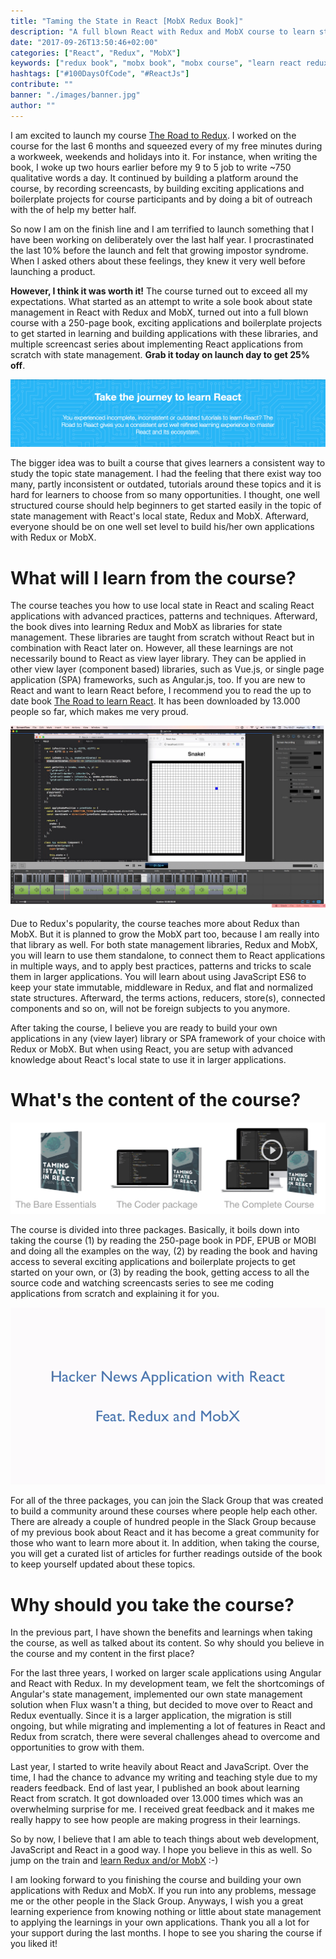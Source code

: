 ```yaml
---
title: "Taming the State in React [MobX Redux Book]"
description: "A full blown React with Redux and MobX course to learn state management in React. It comes with an extensive 250 pages book which teaches Redux from zero to one. Additionally it comes with a lot of Redux and MobX source code and several screencasts to supplement the course experience ..."
date: "2017-09-26T13:50:46+02:00"
categories: ["React", "Redux", "MobX"]
keywords: ["redux book", "mobx book", "mobx course", "learn react redux mobx"]
hashtags: ["#100DaysOfCode", "#ReactJs"]
contribute: ""
banner: "./images/banner.jpg"
author: ""
---
```


<Sponsorship />

I am excited to launch my course [The Road to Redux](https://roadtoredux.com). I worked on the course for the last 6 months and squeezed every of my free minutes during a workweek, weekends and holidays into it. For instance, when writing the book, I woke up two hours earlier before my 9 to 5 job to write ~750 qualitative words a day. It continued by building a platform around the course, by recording screencasts, by building exciting applications and boilerplate projects for course participants and by doing a bit of outreach with the of help my better half.

So now I am on the finish line and I am terrified to launch something that I have been working on deliberately over the last half year. I procrastinated the last 10% before the launch and felt that growing impostor syndrome. When I asked others about these feelings, they knew it very well before launching a product.

**However, I think it was worth it!** The course turned out to exceed all my expectations. What started as an attempt to write a sole book about state management in React with Redux and MobX, turned out into a full blown course with a 250-page book, exciting applications and boilerplate projects to get started in learning and building applications with these libraries, and multiple screencast series about implementing React applications from scratch with state management. **Grab it today on launch day to get 25% off**.

![learn road react](./images/road-to-react.jpg)

The bigger idea was to built a course that gives learners a consistent way to study the topic state management. I had the feeling that there exist way too many, partly inconsistent or outdated, tutorials around these topics and it is hard for learners to choose from so many opportunities. I thought, one well structured course should help beginners to get started easily in the topic of state management with React's local state, Redux and MobX. Afterward, everyone should be on one well set level to build his/her own applications with Redux or MobX.

# What will I learn from the course?

The course teaches you how to use local state in React and scaling React applications with advanced practices, patterns and techniques. Afterward, the book dives into learning Redux and MobX as libraries for state management. These libraries are taught from scratch without React but in combination with React later on. However, all these learnings are not necessarily bound to React as view layer library. They can be applied in other view layer (component based) libraries, such as Vue.js, or single page application (SPA) frameworks, such as Angular.js, too. If you are new to React and want to learn React before, I recommend you to read the up to date book [The Road to learn React](/the-road-to-learn-react/). It has been downloaded by 13.000 people so far, which makes me very proud.

![taming the state screencasts](./images/screencast.jpg)

Due to Redux's popularity, the course teaches more about Redux than MobX. But it is planned to grow the MobX part too, because I am really into that library as well. For both state management libraries, Redux and MobX, you will learn to use them standalone, to connect them to React applications in multiple ways, and to apply best practices, patterns and tricks to scale them in larger applications. You will learn about using JavaScript ES6 to keep your state immutable, middleware in Redux, and flat and normalized state structures. Afterward, the terms actions, reducers, store(s), connected components and so on, will not be foreign subjects to you anymore.

After taking the course, I believe you are ready to build your own applications in any (view layer) library or SPA framework of your choice with Redux or MobX. But when using React, you are setup with advanced knowledge about React's local state to use it in larger applications.

# What's the content of the course?

![taming the state packages](./images/packages.jpg)

The course is divided into three packages. Basically, it boils down into taking the course (1) by reading the 250-page book in PDF, EPUB or MOBI and doing all the examples on the way, (2) by reading the book and having access to several exciting applications and boilerplate projects to get started on your own, or (3) by reading the book, getting access to all the source code and watching screencasts series to see me coding applications from scratch and explaining it for you.

![taming the state screencast preview](./images/application-preview.gif)

For all of the three packages, you can join the Slack Group that was created to build a community around these courses where people help each other. There are already a couple of hundred people in the Slack Group because of my previous book about React and it has become a great community for those who want to learn more about it. In addition, when taking the course, you will get a curated list of articles for further readings outside of the book to keep yourself updated about these topics.

# Why should you take the course?

In the previous part, I have shown the benefits and learnings when taking the course, as well as talked about its content. So why should you believe in the course and my content in the first place?

For the last three years, I worked on larger scale applications using Angular and React with Redux. In my development team, we felt the shortcomings of Angular's state management, implemented our own state management solution when Flux wasn't a thing, but decided to move over to React and Redux eventually. Since it is a larger application, the migration is still ongoing, but while migrating and implementing a lot of features in React and Redux from scratch, there were several challenges ahead to overcome and opportunities to grow with them.

Last year, I started to write heavily about React and JavaScript. Over the time, I had the chance to advance my writing and teaching style due to my readers feedback. End of last year, I published an book about learning React from scratch. It got downloaded over 13.000 times which was an overwhelming surprise for me. I received great feedback and it makes me really happy to see how people are making progress in their learnings.

So by now, I believe that I am able to teach things about web development, JavaScript and React in a good way. I hope you believe in this as well. So jump on the train and [learn Redux and/or MobX](https://roadtoredux.com) :-)

<Divider />

I am looking forward to you finishing the course and building your own applications with Redux and MobX. If you run into any problems, message me or the other people in the Slack Group. Anyways, I wish you a great learning experience from knowing nothing or little about state management to applying the learnings in your own applications. Thank you all a lot for your support during the last months. I hope to see you sharing the course if you liked it!
